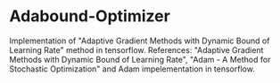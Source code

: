 # Adabound-Optimizer
Implementation of "Adaptive Gradient Methods with Dynamic Bound of Learning Rate" method in tensorflow.
References: "Adaptive Gradient Methods with Dynamic Bound of Learning Rate", "Adam - A Method for Stochastic Optimization" and Adam impelementation in tensorflow.

